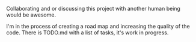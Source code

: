 Collaborating and or discussing this project with another human being would be awesome.

I'm in the process of creating a road map and increasing the quality of the code. 
There is TODO.md with a list of tasks, it's work in progress.